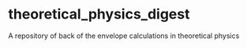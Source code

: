 # theoretical_physics_digest
A repository of back of the envelope calculations in theoretical physics
